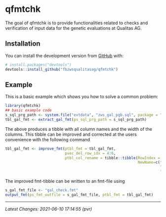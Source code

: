 
<!-- README.md is generated from README.Rmd. Please edit that file -->

# qfmtchk

<!-- badges: start -->
<!-- badges: end -->

The goal of qfmtchk is to provide functionalities related to checks and
verification of input data for the genetic evaluations at Qualitas AG.

## Installation

You can install the development version from
[GitHub](https://github.com/) with:

``` r
# install.packages("devtools")
devtools::install_github("fbzwsqualitasag/qfmtchk")
```

## Example

This is a basic example which shows you how to solve a common problem:

``` r
library(qfmtchk)
## basic example code
s_sql_prg_path <- system.file("extdata", "zws_gal_pgb.sql", package = "qfmtchk")
tbl_gal_fmt <- extract_gal_fmt(ps_sql_prg_path = s_sql_prg_path)
```

The above produces a tibble with all column names and the width of the
columns. This tibble can be improved and corrected at the users
convenience with the following command

``` r
tbl_gal_fmt <- improve_fmt(ptbl_fmt = tbl_gal_fmt,
                           pvec_del_row_idx = 4:6,
                           ptbl_col_rename = tibble::tibble(RowIndex = c(3,6,9),
                                                            NewName=c("BlutanteilAnimal", 
                                                                      "BlutanteilVater", 
                                                                      "Traechtigkeitsdauer")))
```

The improved fmt-tibble can be written to an fmt-file using

``` r
s_gal_fmt_file <- "gal_check.fmt"
output_fmt(ps_fmt_outfile = s_gal_fmt_file, ptbl_fmt = tbl_gal_fmt)
```

------------------------------------------------------------------------

*Latest Changes: 2021-06-10 17:14:55 (pvr)*
